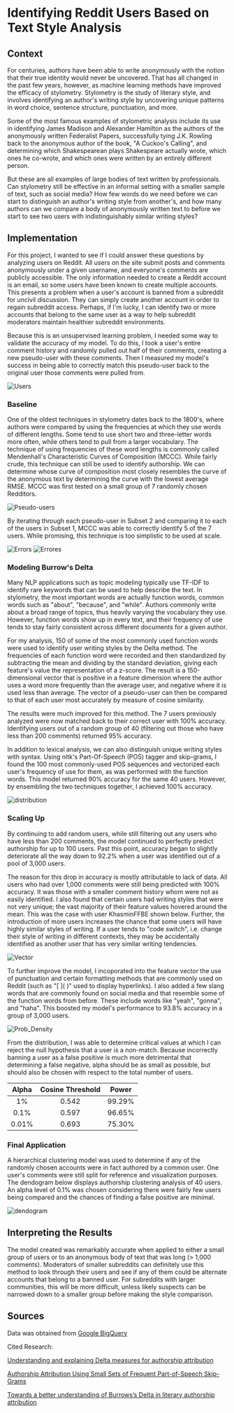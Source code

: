 # Identifying Reddit Users Based on Text Style Analysis



## Context

For centuries, authors have been able to write anonymously with the notion that their true identity would never be uncovered. That has all changed in the past few years, however, as machine learning methods have improved the efficacy of stylometry. Stylometry is the study of literary style, and involves identifying an author's writing style by uncovering unique patterns in word choice, sentence structure, punctuation, and more.

Some of the most famous examples of stylometric analysis include its use in identifying James Madison and Alexander Hamilton as the authors of the anonymously written Federalist Papers, successfully tying J.K. Rowling back to the anonymous author of the book, "A Cuckoo's Calling", and determining which Shakespearean plays Shakespeare actually wrote, which ones he co-wrote, and which ones were written by an entirely different person.

But these are all examples of large bodies of text written by professionals. Can stylometry still be effective in an informal setting with a smaller sample of text, such as social media? How few words do we need before we can start to distinguish an author's writing style from another's, and how many authors can we compare a body of anonymously written text to before we start to see two users with indistinguishably similar writing styles?

## Implementation

For this project, I wanted to see if I could answer these questions by analyzing users on Reddit. All users on the site submit posts and comments anonymously under a given username, and everyone's comments are publicly accessible. The only information needed to create a Reddit account is an email, so some users have been known to create multiple accounts. This presents a problem when a user's account is banned from a subreddit for uncivil discussion. They can simply create another account in order to regain subreddit access. Perhaps, if I'm lucky, I can identify two or more accounts that belong to the same user as a way to help subreddit moderators maintain healthier subreddit environments. 

Because this is an unsupervised learning problem, I needed some way to validate the accuracy of my model. To do this, I took a user's entire comment history and randomly pulled out half of their comments, creating a new pseudo-user with these comments. Then I measured my model's success in being able to correctly match this pseudo-user back to the original user those comments were pulled from.

![Users](user_split.png)

### Baseline

One of the oldest techniques in stylometry dates back to the 1800's, where authors were compared by using the frequencies at which they use words of different lengths. Some tend to use short two and three-letter words more often, while others tend to pull from a larger vocabulary. The technique of using frequencies of these word lengths is commonly called Mendenhall's Characteristic Curves of Composition (MCCC). While fairly crude, this technique can still be used to identify authorship. We can determine whose curve of composition
most closely resembles the curve of the anonymous text by determining the curve with the lowest average RMSE. MCCC was first tested on a small group of 7 randomly chosen Redditors.

![Pseudo-users](word_lengths.png)

By iterating through each pseudo-user in Subset 2 and comparing it to each of the users in Subset 1, MCCC was able to correctly identify 5 of the 7 users. While promising, this technique is too simplistic to be used at scale. 

![Errors](word_length_errors.png)
![Errores](word_errors_df.png)

### Modeling Burrow's Delta

Many NLP applications such as topic modeling typically use TF-IDF to identify rare keywords that can be used to help describe the text. In stylometry, the most important words are actually function words, common words such as "about", "because", and "while". Authors commonly write about a broad range of topics, thus heavily varying the vocabulary they use. However, function words show up in every text, and their frequency of use tends to stay fairly consistent across different documents for a given author.

For my analysis, 150 of some of the most commonly used function words were used to identify user writing styles by the Delta method. The frequencies of each function word were recorded and then standardized by subtracting the mean and dividing by the standard deviation, giving each feature's value the representation of a z-score. The result is a 150-dimensional vector that is positive in a feature dimension where the author uses a word more frequently than the average user, and negative where it is used less than average. The vector of a pseudo-user can then be compared to that of each user most accurately by measure of cosine similarity.

The results were much improved for this method. The 7 users previously analyzed were now matched back to their correct user with 100% accuracy. Identifying users out of a random group of 40 (filtering out those who have less than 200 comments) returned 95% accuracy. 

In addition to lexical analysis, we can also distinguish unique writing styles with syntax. Using nltk's Part-Of-Speech (POS) tagger and skip-grams, I found the 100 most commonly-used POS sequences and vectorized each user's frequency of use for them, as was performed with the function words. This model returned 90% accuracy for the same 40 users. However, by ensembling the two techniques together, I achieved 100% accuracy.

![distribution](match_distro.png)

### Scaling Up

By continuing to add random users, while still filtering out any users who have less than 200 comments, the model continued to perfectly predict authorship for up to 100 users. Past this point, accuracy began to slightly deteriorate all the way down to 92.2% when a user was identified out of a pool of 3,000 users.

The reason for this drop in accuracy is mostly attributable to lack of data. All users who had over 1,000 comments were still being predicted with 100% accuracy. It was those with a smaller comment history whom were not as easily identified. I also found that certain users had writing styles that were not very unique; the vast majority of their feature values hovered around the mean. This was the case with user KhasminFFBE shown below. Further, the introduction of more users increases the chance that some users will have highly similar styles of writing. If a user tends to "code switch", i.e. change their style of writing in different contexts, they may be accidentally identified as another user that has very similar writing tendencies. 

![Vector](vectors.png)

To further improve the model, I incoporated into the feature vector the use of punctuation and certain formatting methods that are commonly used on Reddit (such as "\[ ]( )" used to display hyperlinks). I also added a few slang words that are commonly found on social media and that resemble some of the function words from before. These include words like "yeah", "gonna", and "haha". This boosted my model's performance to 93.8% accuracy in a group of 3,000 users.

![Prob_Density](prob_density.png)

From the distribution, I was able to determine critical values at which I can reject the null hypothesis that a user is a non-match. Because incorrectly banning a user as a false positive is much more detrimental that determining a false negative, alpha should be as small as possible, but should also be chosen with respect to the total number of users. 

| Alpha      |  Cosine Threshold        | Power  |
| :-------------: |:-------------:| :-----:|
| 1%     | 0.542 | 99.29% |
| 0.1%      | 0.597    |  96.65% |
| 0.01% |    0.693   |  75.30%   |

### Final Application

A hierarchical clustering model was used to determine if any of the randomly chosen accounts were in fact authored by a common user. One user's comments were still split for reference and visualization purposes. The dendogram below displays authorship clustering analysis of 40 users. An alpha level of 0.1% was chosen considering there were fairly few users being compared and the chances of finding a false positive are minimal. 

![dendogram](dendogram.png)

## Interpreting the Results

The model created was remarkably accurate when applied to either a small group of users or to an anonymous body of text that was long (> 1,000 comments). Moderators of smaller subreddits can definitely use this method to look through their users and see if any of them could be alternate accounts that belong to a banned user. For subreddits with larger communities, this will be more difficult, unless likely suspects can be narrowed down to a smaller group before making the style comparison. 

## Sources

Data was obtained from [Google BigQuery](https://bigquery.cloud.google.com/table/fh-bigquery:reddit_comments.all_starting_201501)

Cited Research:

[Understanding and explaining Delta measures for authorship attribution](https://academic.oup.com/dsh/article/32/suppl_2/ii4/3865676)

[Authorship Attribution Using Small Sets of Frequent Part-of-Speech Skip-Grams](https://www.aaai.org/ocs/index.php/FLAIRS/FLAIRS16/paper/download/12985/12546)

[Towards a better understanding of Burrows’s Delta in literary authorship attribution](http://www.aclweb.org/anthology/W15-0709)






